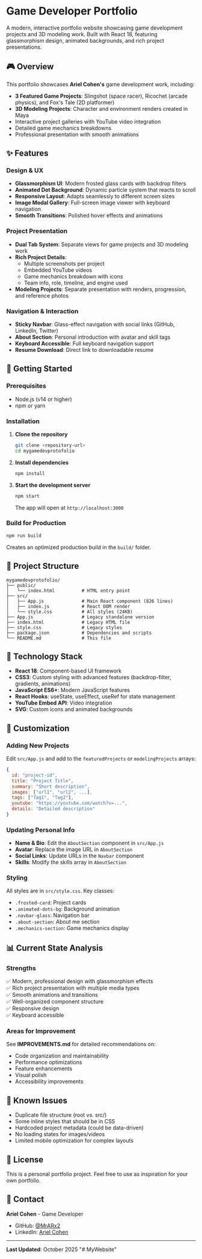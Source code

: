 # Game Developer Portfolio

A modern, interactive portfolio website showcasing game development projects and 3D modeling work. Built with React 18, featuring glassmorphism design, animated backgrounds, and rich project presentations.

## 🎮 Overview

This portfolio showcases **Ariel Cohen's** game development work, including:
- **3 Featured Game Projects**: Slingshot (space racer), Ricochet (arcade physics), and Fox's Tale (2D platformer)
- **3D Modeling Projects**: Character and environment renders created in Maya
- Interactive project galleries with YouTube video integration
- Detailed game mechanics breakdowns
- Professional presentation with smooth animations

## ✨ Features

### Design & UX
- **Glassmorphism UI**: Modern frosted glass cards with backdrop filters
- **Animated Dot Background**: Dynamic particle system that reacts to scroll
- **Responsive Layout**: Adapts seamlessly to different screen sizes
- **Image Modal Gallery**: Full-screen image viewer with keyboard navigation
- **Smooth Transitions**: Polished hover effects and animations

### Project Presentation
- **Dual Tab System**: Separate views for game projects and 3D modeling work
- **Rich Project Details**: 
  - Multiple screenshots per project
  - Embedded YouTube videos
  - Game mechanics breakdown with icons
  - Team info, role, timeline, and engine used
- **Modeling Projects**: Separate presentation with renders, progression, and reference photos

### Navigation & Interaction
- **Sticky Navbar**: Glass-effect navigation with social links (GitHub, LinkedIn, Twitter)
- **About Section**: Personal introduction with avatar and skill tags
- **Keyboard Accessible**: Full keyboard navigation support
- **Resume Download**: Direct link to downloadable resume

## 🚀 Getting Started

### Prerequisites
- Node.js (v14 or higher)
- npm or yarn

### Installation

1. **Clone the repository**
   ```bash
   git clone <repository-url>
   cd mygamedevprotofolio
   ```

2. **Install dependencies**
   ```bash
   npm install
   ```

3. **Start the development server**
   ```bash
   npm start
   ```
   The app will open at `http://localhost:3000`

### Build for Production

```bash
npm run build
```
Creates an optimized production build in the `build/` folder.

## 📁 Project Structure

```
mygamedevprotofolio/
├── public/
│   └── index.html          # HTML entry point
├── src/
│   ├── App.js              # Main React component (826 lines)
│   ├── index.js            # React DOM render
│   └── style.css           # All styles (24KB)
├── App.js                  # Legacy standalone version
├── index.html              # Legacy HTML file
├── style.css               # Legacy styles
├── package.json            # Dependencies and scripts
└── README.md               # This file
```

## 🎨 Technology Stack

- **React 18**: Component-based UI framework
- **CSS3**: Custom styling with advanced features (backdrop-filter, gradients, animations)
- **JavaScript ES6+**: Modern JavaScript features
- **React Hooks**: useState, useEffect, useRef for state management
- **YouTube Embed API**: Video integration
- **SVG**: Custom icons and animated backgrounds

## 🔧 Customization

### Adding New Projects

Edit `src/App.js` and add to the `featuredProjects` or `modelingProjects` arrays:

```javascript
{
  id: "project-id",
  title: "Project Title",
  summary: "Short description",
  images: ["url1", "url2", ...],
  tags: ["Tag1", "Tag2"],
  youtube: "https://youtube.com/watch?v=...",
  details: "Detailed description"
}
```

### Updating Personal Info

- **Name & Bio**: Edit the `AboutSection` component in `src/App.js`
- **Avatar**: Replace the image URL in `AboutSection`
- **Social Links**: Update URLs in the `Navbar` component
- **Skills**: Modify the skills array in `AboutSection`

### Styling

All styles are in `src/style.css`. Key classes:
- `.frosted-card`: Project cards
- `.animated-dots-bg`: Background animation
- `.navbar-glass`: Navigation bar
- `.about-section`: About me section
- `.mechanics-section`: Game mechanics display

## 📊 Current State Analysis

### Strengths
✅ Modern, professional design with glassmorphism effects  
✅ Rich project presentation with multiple media types  
✅ Smooth animations and transitions  
✅ Well-organized component structure  
✅ Responsive design  
✅ Keyboard accessible  

### Areas for Improvement
See **IMPROVEMENTS.md** for detailed recommendations on:
- Code organization and maintainability
- Performance optimizations
- Feature enhancements
- Visual polish
- Accessibility improvements

## 🐛 Known Issues

- Duplicate file structure (root vs. src/)
- Some inline styles that should be in CSS
- Hardcoded project metadata (could be data-driven)
- No loading states for images/videos
- Limited mobile optimization for complex layouts

## 📝 License

This is a personal portfolio project. Feel free to use as inspiration for your own portfolio.

## 👤 Contact

**Ariel Cohen** - Game Developer
- GitHub: [@MrARx2](https://github.com/MrARx2)
- LinkedIn: [Ariel Cohen](https://www.linkedin.com/in/ariel-cohen-116804191/)

---

**Last Updated**: October 2025
"# MyWebsite" 
